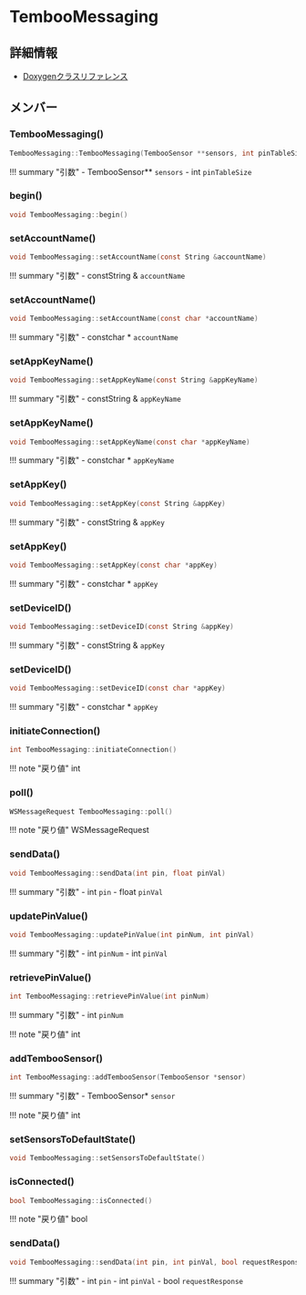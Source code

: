 # TembooMessaging



## 詳細情報

- [Doxygenクラスリファレンス](https://lang-ship.com/reference/Arduino/latest/class_temboo_messaging.html)

## メンバー

### TembooMessaging()



```c
TembooMessaging::TembooMessaging(TembooSensor **sensors, int pinTableSize)
```

!!! summary "引数"
	- TembooSensor** `sensors` 
	- int `pinTableSize` 



### begin()



```c
void TembooMessaging::begin()
```



### setAccountName()



```c
void TembooMessaging::setAccountName(const String &accountName)
```

!!! summary "引数"
	- constString & `accountName` 



### setAccountName()



```c
void TembooMessaging::setAccountName(const char *accountName)
```

!!! summary "引数"
	- constchar * `accountName` 



### setAppKeyName()



```c
void TembooMessaging::setAppKeyName(const String &appKeyName)
```

!!! summary "引数"
	- constString & `appKeyName` 



### setAppKeyName()



```c
void TembooMessaging::setAppKeyName(const char *appKeyName)
```

!!! summary "引数"
	- constchar * `appKeyName` 



### setAppKey()



```c
void TembooMessaging::setAppKey(const String &appKey)
```

!!! summary "引数"
	- constString & `appKey` 



### setAppKey()



```c
void TembooMessaging::setAppKey(const char *appKey)
```

!!! summary "引数"
	- constchar * `appKey` 



### setDeviceID()



```c
void TembooMessaging::setDeviceID(const String &appKey)
```

!!! summary "引数"
	- constString & `appKey` 



### setDeviceID()



```c
void TembooMessaging::setDeviceID(const char *appKey)
```

!!! summary "引数"
	- constchar * `appKey` 



### initiateConnection()



```c
int TembooMessaging::initiateConnection()
```

!!! note "戻り値"
	int



### poll()



```c
WSMessageRequest TembooMessaging::poll()
```

!!! note "戻り値"
	WSMessageRequest



### sendData()



```c
void TembooMessaging::sendData(int pin, float pinVal)
```

!!! summary "引数"
	- int `pin` 
	- float `pinVal` 



### updatePinValue()



```c
void TembooMessaging::updatePinValue(int pinNum, int pinVal)
```

!!! summary "引数"
	- int `pinNum` 
	- int `pinVal` 



### retrievePinValue()



```c
int TembooMessaging::retrievePinValue(int pinNum)
```

!!! summary "引数"
	- int `pinNum` 

!!! note "戻り値"
	int



### addTembooSensor()



```c
int TembooMessaging::addTembooSensor(TembooSensor *sensor)
```

!!! summary "引数"
	- TembooSensor* `sensor` 

!!! note "戻り値"
	int



### setSensorsToDefaultState()



```c
void TembooMessaging::setSensorsToDefaultState()
```



### isConnected()



```c
bool TembooMessaging::isConnected()
```

!!! note "戻り値"
	bool



### sendData()



```c
void TembooMessaging::sendData(int pin, int pinVal, bool requestResponse=false)
```

!!! summary "引数"
	- int `pin` 
	- int `pinVal` 
	- bool `requestResponse` 



